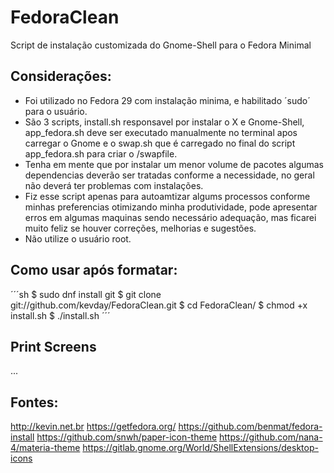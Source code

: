 # FedoraClean
Script de instalação customizada do Gnome-Shell para o Fedora Minimal

## Considerações:

 * Foi utilizado no Fedora 29 com instalação minima, e habilitado ´sudo´ para o usuário.
 * São 3 scripts, install.sh responsavel por instalar o X e Gnome-Shell,
app_fedora.sh deve ser executado manualmente no terminal apos carregar o Gnome e o
swap.sh que é carregado no final do script app_fedora.sh para criar o /swapfile.
 * Tenha em mente que por instalar um menor volume de pacotes algumas dependencias
 deverão ser tratadas conforme a necessidade, no geral não deverá ter problemas com instalações.
 * Fiz esse script apenas para autoamtizar algums processos conforme minhas preferencias
 otimizando minha produtividade, pode apresentar erros em algumas maquinas sendo necessário adequação,
 mas ficarei muito feliz se houver correções, melhorias e sugestões.
 * Não utilize o usuário root.
 
 ## Como usar após formatar:
 
´´´sh
$ sudo dnf install git 
$ git clone git://github.com/kevday/FedoraClean.git
$ cd FedoraClean/
$ chmod +x install.sh
$ ./install.sh
´´´
## Print Screens

...

## Fontes:
http://kevin.net.br
https://getfedora.org/
https://github.com/benmat/fedora-install
https://github.com/snwh/paper-icon-theme
https://github.com/nana-4/materia-theme
https://gitlab.gnome.org/World/ShellExtensions/desktop-icons
